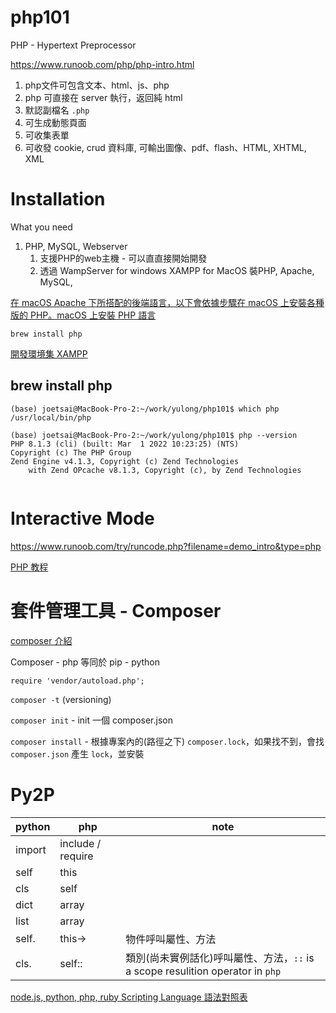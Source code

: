 # php101


PHP - Hypertext Preprocessor


https://www.runoob.com/php/php-intro.html


1. php文件可包含文本、html、js、php
2. php 可直接在 server 執行，返回純 html
3. 默認副檔名 `.php`
4. 可生成動態頁面
5. 可收集表單
6. 可收發 cookie, crud 資料庫, 可輸出圖像、pdf、flash、HTML, XHTML, XML


# Installation

What you need 

1. PHP, MySQL, Webserver
   1. 支援PHP的web主機 - 可以直直接開始開發
   2. 透過 WampServer for windows XAMPP for MacOS 裝PHP, Apache, MySQL, 

[在 macOS Apache 下所搭配的後端語言，以下會依據步驟在 macOS 上安裝各種版的 PHP。macOS 上安裝 PHP 語言](https://www.ioa.tw/macOS/PHP.html)

`brew install php`

[開發環境集 XAMPP](https://www.simplilearn.com/tutorials/php-tutorial/hello-world-in-php)


## brew install php

```
(base) joetsai@MacBook-Pro-2:~/work/yulong/php101$ which php
/usr/local/bin/php
```

```
(base) joetsai@MacBook-Pro-2:~/work/yulong/php101$ php --version
PHP 8.1.3 (cli) (built: Mar  1 2022 10:23:25) (NTS)
Copyright (c) The PHP Group
Zend Engine v4.1.3, Copyright (c) Zend Technologies
    with Zend OPcache v8.1.3, Copyright (c), by Zend Technologies
	
```

# Interactive Mode


https://www.runoob.com/try/runcode.php?filename=demo_intro&type=php


[PHP 教程](https://www.runoob.com/php/php-tutorial.html)


# 套件管理工具 - Composer

[composer 介紹](https://szlforgithub.github.io/post/composer/)


Composer - php 等同於 pip - python


`require 'vendor/autoload.php';`

`composer -t` (versioning)

`composer init` - init 一個 composer.json

`composer install` - 根據專案內的(路徑之下) `composer.lock`，如果找不到，會找 `composer.json` 產生 `lock`，並安裝


# Py2P

|python|php|note|
|------|---|----|
|import|include / require||
|self|this|
|cls|self|
|dict|array|
|list|array|
|self.|this->|物件呼叫屬性、方法|
|cls.|self::|類別(尚未實例話化)呼叫屬性、方法，`::` is a scope resulition operator in `php`|



[node.js, python, php, ruby Scripting Language 語法對照表](https://hyperpolyglot.org/scripting)
